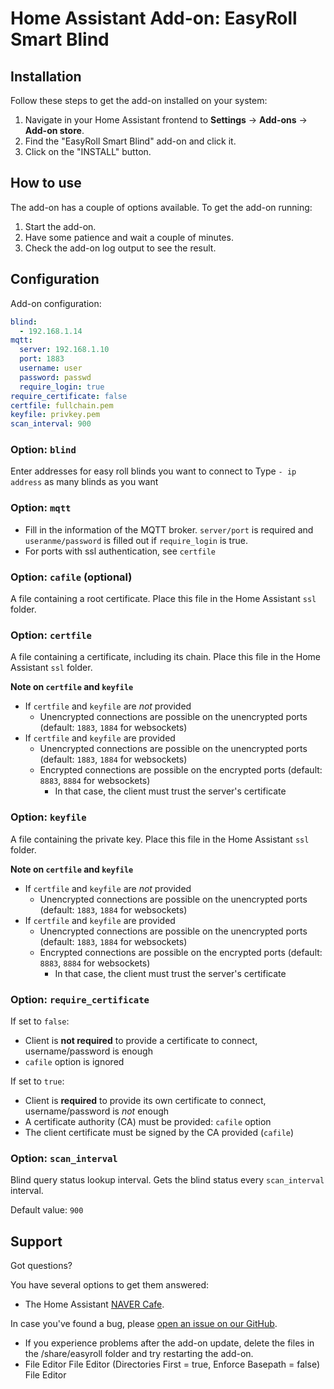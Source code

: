 # Home Assistant Add-on: EasyRoll Smart Blind

## Installation

Follow these steps to get the add-on installed on your system:

1. Navigate in your Home Assistant frontend to **Settings** -> **Add-ons** -> **Add-on store**.
2. Find the "EasyRoll Smart Blind" add-on and click it.
3. Click on the "INSTALL" button.

## How to use

The add-on has a couple of options available. To get the add-on running:

1. Start the add-on.
2. Have some patience and wait a couple of minutes.
3. Check the add-on log output to see the result.

## Configuration

Add-on configuration:

```yaml
blind:
  - 192.168.1.14
mqtt:
  server: 192.168.1.10
  port: 1883
  username: user
  password: passwd
  require_login: true
require_certificate: false
certfile: fullchain.pem
keyfile: privkey.pem
scan_interval: 900
```

### Option: `blind`

Enter addresses for easy roll blinds you want to connect to Type `- ip address` as many blinds as you want

### Option: `mqtt`

- Fill in the information of the MQTT broker. `server/port` is required and `useranme/password` is filled out if `require_login` is true.
- For ports with ssl authentication, see `certfile`

### Option: `cafile` (optional)

A file containing a root certificate. Place this file in the Home Assistant `ssl` folder.

### Option: `certfile`

A file containing a certificate, including its chain. Place this file in the Home Assistant `ssl` folder.

**Note on `certfile` and `keyfile`**  
- If `certfile` and `keyfile` are _not_ provided
  - Unencrypted connections are possible on the unencrypted ports (default: `1883`, `1884` for websockets)
- If `certfile` and `keyfile` are provided
  - Unencrypted connections are possible on the unencrypted ports (default: `1883`, `1884` for websockets)
  - Encrypted connections are possible on the encrypted ports (default: `8883`, `8884` for websockets) 
     - In that case, the client must trust the server's certificate

### Option: `keyfile`

A file containing the private key. Place this file in the Home Assistant `ssl` folder.

**Note on `certfile` and `keyfile`**  
- If `certfile` and `keyfile` are _not_ provided
  - Unencrypted connections are possible on the unencrypted ports (default: `1883`, `1884` for websockets)
- If `certfile` and `keyfile` are provided
  - Unencrypted connections are possible on the unencrypted ports (default: `1883`, `1884` for websockets)
  - Encrypted connections are possible on the encrypted ports (default: `8883`, `8884` for websockets) 
     - In that case, the client must trust the server's certificate

### Option: `require_certificate`

If set to `false`:
- Client is **not required** to provide a certificate to connect, username/password is enough
- `cafile` option is ignored

If set to `true`:
- Client is **required** to provide its own certificate to connect, username/password is _not_ enough
- A certificate authority (CA) must be provided: `cafile` option
- The client certificate must be signed by the CA provided (`cafile`)

### Option: `scan_interval` 

Blind query status lookup interval. Gets the blind status every `scan_interval` interval.

Default value: `900`

## Support

Got questions?

You have several options to get them answered:

- The Home Assistant [NAVER Cafe][forum].

In case you've found a bug, please [open an issue on our GitHub][issue].

* If you experience problems after the add-on update, delete the files in the /share/easyroll folder and try restarting the add-on.
* File Editor File Editor (Directories First = true, Enforce Basepath = false) File Editor

[forum]: https://cafe.naver.com/koreassistant
[issue]: https://github.com/harwin1/ha-addons/issues
[repository]: https://github.com/harwin1/ha-addons
